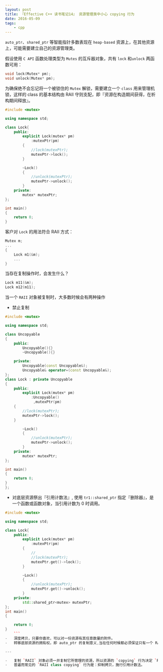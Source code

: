 ```yaml
---
layout: post
title: 『Effective C++ 读书笔记14』 资源管理类中小心 copying 行为
date: 2016-05-09
tags:
	- cpp
---
```


`auto_ptr`、`shared_ptr` 等智能指针多数表现在 `heap-based` 资源上，在其他资源上，可能需要建立自己的资源管理类。

<!-- more -->
假设使用 `C API` 函数处理类型为 `Mutes` 的互斥器对象，共有 `lock` 和`unlock` 两函数可用：

```cpp
void lock(Mutex* pm);
void unlock(Mutex* pm);
```

为确保绝不会忘记将一个被锁住的 `Mutex` 解锁，需要建立一个 `class` 用来管理机锁，这样的 class 的基本结构由 RAII 守则支配，即『资源在构造期间获得，在析构期间释放』。

```cpp
#include <mutex>

using namespace std;

class Lock{
    public:
        explicit Lock(mutex* pm)
            :mutexPtr(pm)
        {
            //lock(mutexPtr);
            mutexPtr->lock();
        }

        ~Lock()
        {
            //unlock(mutexPtr);
            mutexPtr->unlock();
        }
    private:
        mutex* mutexPtr;
};

int main()
{
    return 0;
}
```

客户对 `Lock` 的用法符合 RAII 方式：

```cpp
Mutex m;
...
{
	Lock m1(&m);
	...																	//在区块最末尾，自动接触互斥器锁定
}
```

当存在复制操作时，会发生什么？

```cpp
Lock m11(&m);
Lock m12(m11);
```

当一个 `RAII` 对象被复制时，大多数时候会有两种操作

-	禁止复制

```cpp
#include <mutex>

using namespace std;

class Uncopyable
{
    public:
        Uncopyable(){}
        ~Uncopyable(){}

    private:
        Uncopyable(const Uncopyable&);
        Uncopyable& operator=(const Uncopyable&);
};
class Lock : private Uncopyable
{
    public:
        explicit Lock(mutex* pm)
            :Uncopyable()
             ,mutexPtr(pm)
    {
        //lock(mutexPtr);
        mutexPtr->lock();
    }

        ~Lock()
        {
            //unlock(mutexPtr);
            mutexPtr->unlock();
        }
    private:
        mutex* mutexPtr;
};

int main()
{
    return 0;
}
};
```
-	对底层资源祭出『引用计数法』, 使用 `tr1::shared_ptr` 指定『删除器』，是一个函数或函数对象，当引用计数为 0 时调用。

```cpp
#include <mutex>

using namespace std;

class Lock{
    public:
        explicit Lock(mutex* pm)
            :mutexPtr(pm)
        {
            //
            //lock(mutexPtr);
            mutexPtr.get()->lock();
        }

        ~Lock()
        {
            //unlock(mutexPtr);
            mutexPtr.get()->unlock();
        }
    private:
        std::shared_ptr<mutex> mutexPtr;
};
int main()
{

    return 0;
}
	```
-	深度拷贝，只要你喜欢，可以对一份资源有其任意数量的附件。
-	转移底部资源的拥有权，即 auto_ptr 的复制意义,当在任何时候都必须保证只有一个 RAII 指向一个未加工资源。

---

-	复制 `RAII` 对象必须一并复制它所管理的资源，所以资源的 `copying` 行为决定 `RAII` 对象的 `copying` 行为
-	普遍而常见的 `RAII class copying` 行为是：抑制拷贝，施行引用计数法。
